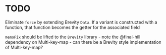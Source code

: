 # TODO

Eliminate `force` by extending Brevity `Data`. If a variant is constructed with a function, that function becomes the getter for the associated field

`memoFix` should be lifted to the `Brevity` library
    - note the @final-hill dependency on Multi-key-map
    - can there be a Brevity style implementation of Multi-key-map?
